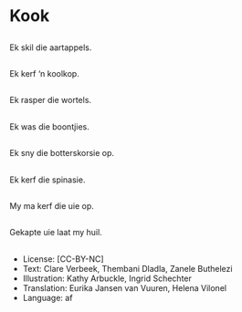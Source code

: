 # Kook

##
Ek skil die aartappels.

##
Ek kerf ‘n koolkop.

##
Ek rasper die wortels.

##
Ek was die boontjies.

##
Ek sny die botterskorsie op.

##
Ek kerf die spinasie.

##
My ma kerf die uie op.

##
Gekapte uie laat my huil.

##
* License: [CC-BY-NC]
* Text: Clare Verbeek, Thembani Dladla, Zanele Buthelezi
* Illustration: Kathy Arbuckle, Ingrid Schechter
* Translation: Eurika Jansen van Vuuren, Helena Vilonel
* Language: af
